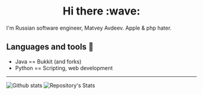 <div id="header" align="center">
  <h1>
    Hi there
    :wave:
  </h1>
</div>

I'm Russian software engineer, Matvey Avdeev. Apple & php hater.

## Languages and tools :hammer:
- Java       == Bukkit (and forks)
- Python     == Scripting, web development

---

![Github stats](https://github-readme-stats.vercel.app/api?username=seakness&theme=dark)
![Repository's Stats](https://github-readme-stats.vercel.app/api/top-langs/?username=seakness&theme=dark)
